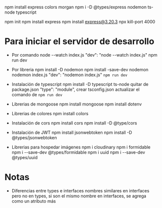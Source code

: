 npm install express colors morgan
npm i -D @types/express nodemon ts-node typescript

npm init
npm install express
npm install express@3.20.3
npx kill-port 4000

# Para iniciar el servidor de desarrollo

- Por comando
  node --watch index.js
  "dev": "node --watch index.js"
  npm run dev

- Por libreria
  npm install -D nodemon
  npm install -save-dev nodemon
  nodemon index.js
  "dev": "nodemon index.js"
  `npm run dev`

- Instalación de typescript
  npm install -D typescript ts-node
  quitar de package.json "type": "module",
  crear tsconfig.json
  actualizar el comando de `npm run dev`

- Librerias de mongoose
  npm install mongoose
  npm install dotenv

- Librerias de colores
  npm install colors

- Instalación de cors
  npm install cors
  npm install -D @type/cors

- Instalación de JWT
  npm install jsonwebtoken
  npm install -D @types/jsonwebtoken

- Librerias para hospedar imágenes
  npm i cloudinary
  npm i formidable
  npm i --save-dev @types/formidable
  npm i uuid
  npm i --save-dev @types/uuid

# Notas

- Diferencias entre types e interfaces
  nombres similares en interfaces pero no en types, si son el mismo nombre en interfaces, se agrega como un atributo más
